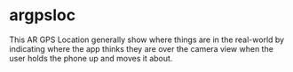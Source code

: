 # argpsloc
This AR GPS Location generally show where things are in the real-world by indicating where the app thinks they are over the camera view when the user holds the phone up and moves it about.
